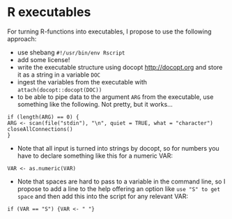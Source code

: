 # R executables

For turning R-functions into executables, I propose to use the following approach:

- use shebang `#!/usr/bin/env Rscript`
- add some license!
- write the executable structure using docopt <http://docopt.org> and store it as a string in a variable `DOC`
- ingest the variables from the executable with `attach(docopt::docopt(DOC))`
- to be able to pipe data to the argument `ARG` from the executable, use something like the following. Not pretty, but it works...

````
if (length(ARG) == 0) {
ARG <- scan(file("stdin"), "\n", quiet = TRUE, what = "character")
closeAllConnections() 
}
````

- Note that all input is turned into strings by docopt, so for numbers you have to declare something like this for a numeric VAR:

```
VAR <- as.numeric(VAR)
```

- Note that spaces are hard to pass to a variable in the command line, so I propose to add a line to the help offering an option like `use "S" to get space` and then add this into the script for any relevant VAR:

```
if (VAR == "S") {VAR <- " "}
```

